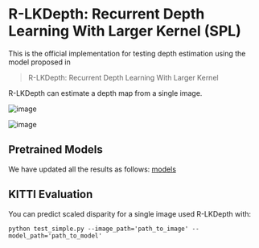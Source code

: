 





# R-LKDepth: Recurrent Depth Learning With Larger Kernel (SPL)
This is the official implementation for testing depth estimation using the model proposed in 
>R-LKDepth: Recurrent Depth Learning With Larger Kernel


R-LKDepth can estimate a depth map from a single image.

![image](https://github.com/jsczzzk/R-LKDepth/assets/32475718/ae6e3bc1-889a-4b9d-b6cc-5ce973931661)

![image](https://github.com/jsczzzk/R-LKDepth/assets/32475718/42aa5f99-31bd-4540-80f5-b3cd0ee8bf09)



## Pretrained Models
We have updated all the results as follows:
[models](https://drive.google.com/drive/folders/13C2A0yZMEg0pirw96glach_FTauEFDBN?usp=sharing)

## KITTI Evaluation
You can predict scaled disparity for a single image used R-LKDepth with:
```shell
python test_simple.py --image_path='path_to_image' --model_path='path_to_model' 



